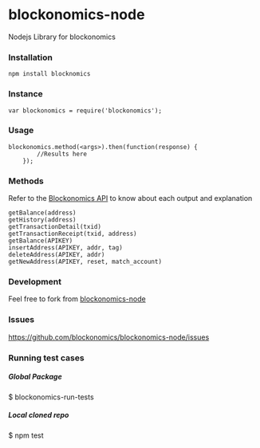 # blockonomics-node
Nodejs Library for blockonomics

### Installation

```
npm install blocknomics

```

### Instance

```
var blockonomics = require('blockonomics');
```
### Usage

```
blockonomics.method(<args>).then(function(response) {
		//Results here
	});
```

### Methods
Refer to the [Blockonomics API](https://www.blockonomics.co/views/api.html) to know about each output and explanation
```
getBalance(address)
getHistory(address)
getTransactionDetail(txid)
getTransactionReceipt(txid, address)
getBalance(APIKEY)
insertAddress(APIKEY, addr, tag)
deleteAddress(APIKEY, addr)
getNewAddress(APIKEY, reset, match_account)
```

### Development

Feel free to fork from [blockonomics-node](https://github.com/blockonomics/blockonomics-node)

### Issues

https://github.com/blockonomics/blockonomics-node/issues

### Running test cases
##### Global Package
$ blockonomics-run-tests
##### Local cloned repo 
$ npm test


